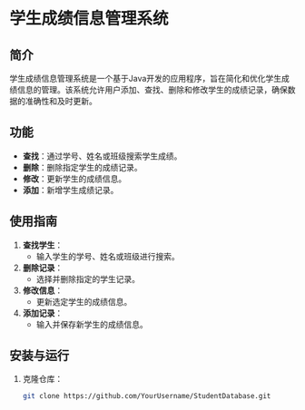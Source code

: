 # 学生成绩信息管理系统

## 简介
学生成绩信息管理系统是一个基于Java开发的应用程序，旨在简化和优化学生成绩信息的管理。该系统允许用户添加、查找、删除和修改学生的成绩记录，确保数据的准确性和及时更新。

## 功能
- **查找**：通过学号、姓名或班级搜索学生成绩。
- **删除**：删除指定学生的成绩记录。
- **修改**：更新学生的成绩信息。
- **添加**：新增学生成绩记录。

## 使用指南
1. **查找学生**：
   - 输入学生的学号、姓名或班级进行搜索。
2. **删除记录**：
   - 选择并删除指定的学生记录。
3. **修改信息**：
   - 更新选定学生的成绩信息。
4. **添加记录**：
   - 输入并保存新学生的成绩信息。

## 安装与运行
1. 克隆仓库：
   ```bash
   git clone https://github.com/YourUsername/StudentDatabase.git